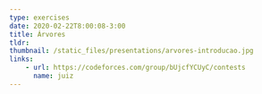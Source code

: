 ```yaml
---
type: exercises
date: 2020-02-22T8:00:08-3:00
title: Árvores
tldr: 
thumbnail: /static_files/presentations/arvores-introducao.jpg
links: 
    - url: https://codeforces.com/group/bUjcfYCUyC/contests
      name: juiz
---
```

